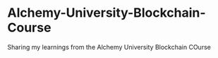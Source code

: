 # Alchemy-University-Blockchain-Course
Sharing my learnings from the Alchemy University Blockchain COurse
